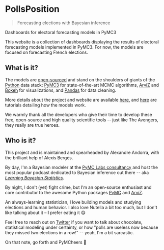 # PollsPosition
> Forecasting elections with Bayesian inference

Dashboards for electoral forecasting models in PyMC3

This website is a collection of dashboards displaying the results of electoral forecasting models implemented in PyMC3. For now, the models are focused on forecasting French elections.

## What is it?

The models are [open-sourced](https://github.com/AlexAndorra/pollsposition_models) and stand on the shoulders of giants
of the [Python](https://www.python.org/) data stack:
[PyMC3](https://docs.pymc.io/) for state-of-the-art MCMC algorithms,
[ArviZ](https://arviz-devs.github.io/arviz/) and [Bokeh](https://docs.bokeh.org/en/latest/)
for visualizations, and [Pandas](https://pandas.pydata.org/) for data cleaning.

More details about the project and website are available [here](https://pollsposition.com/about/), and [here](https://alexandorra.github.io/pollsposition_blog/about/) are tutorials detailing how the models work.

We warmly thank all the developers who give their time to develop these free, open-source and high quality scientific
tools -- just like The Avengers, they really are true heroes.

## Who is it?

This project and is maintained and spearheaded by Alexandre Andorra, with the brilliant help of Alexis Bergès.

By day, I'm a Bayesian modeler at the <a href="https://www.pymc-labs.io/" target="_blank">PyMC Labs consultancy</a> and
host the most popular podcast dedicated to Bayesian inference out there -- aka
<a href="https://www.learnbayesstats.com/" target="_blank"><i>Learning Bayesian Statistics</i></a>.

By night, I don't (yet) fight crime, but I'm an open-source enthusiast and core contributor to the awesome Python
packages <a href="https://docs.pymc.io/" target="_blank">PyMC</a>
and <a href="https://arviz-devs.github.io/arviz/" target="_blank">ArviZ</a>.

An always-learning statistician, I love building models and studying elections and human behavior. I also love Nutella a
bit too much, but I don't like talking about it – I prefer eating it 😋

Feel free to reach out on <a href="https://twitter.com/alex_andorra" target="_blank">Twitter</a> if you want to talk
about chocolate, statistical modeling under certainty, or how "polls are useless now because they missed two elections
in a row!" -- yeah, I'm a bit sarcastic.

On that note, go forth and PyMCheers :vulcan_salute: 
